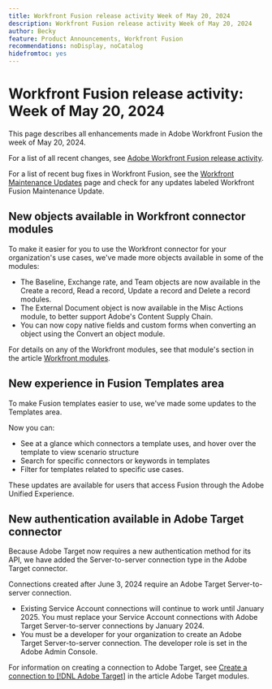 ```yaml
---
title: Workfront Fusion release activity Week of May 20, 2024
description: Workfront Fusion release activity Week of May 20, 2024
author: Becky
feature: Product Announcements, Workfront Fusion
recommendations: noDisplay, noCatalog
hidefromtoc: yes
---
```

# Workfront Fusion release activity: Week of May 20, 2024

This page describes all enhancements made in Adobe Workfront Fusion the week of May 20, 2024.

For a list of all recent changes, see [Adobe Workfront Fusion release activity](/help/workfront-fusion/fusion-product-releases/fusion-release-activity.md).

For a list of recent bug fixes in Workfront Fusion, see the [Workfront Maintenance Updates](https://experienceleague.adobe.com/docs/workfront-known-issues/releases/current-updates.html) page and check for any updates labeled Workfront Fusion Maintenance Update.

## New objects available in Workfront connector modules

To make it easier for you to use the Workfront connector for your organization's use cases, we've made more objects available in some of the modules:

* The Baseline, Exchange rate, and Team objects are now available in the Create a record, Read a record, Update a record and Delete a record modules.
* The External Document object is now available in the Misc Actions module, to better support Adobe's Content Supply Chain.
* You can now copy native fields and custom forms when converting an object using the Convert an object module.

For details on any of the Workfront modules, see that module's section in the article [Workfront modules](/help/workfront-fusion/references/apps-and-modules/adobe-connectors/workfront-modules.md).

## New experience in Fusion Templates area

To make Fusion templates easier to use, we've made some updates to the Templates area.

Now you can:

* See at a glance which connectors a template uses, and hover over the template to view scenario structure
* Search for specific connectors or keywords in templates
* Filter for templates related to specific use cases.

These updates are available for users that access Fusion through the Adobe Unified Experience.

<!--For more information on the Fusion Templates area, see [Scenario Templates](/help/quicksilver/workfront-fusion/scenarios/templates/fusion-templates.md).-->

<!--For information on accessing Fusion through the Adobe Unified Experience, see [[!DNL Adobe Unified Experience] for [!DNL Workfront Fusion]](/help/quicksilver/workfront-fusion/fusion-in-admin-console/fusion-unified-experience.md).-->

## New authentication available in Adobe Target connector

Because Adobe Target now requires a new authentication method for its API, we have added the Server-to-server connection type in the Adobe Target connector.

Connections created after June 3, 2024 require an Adobe Target Server-to-server connection. 

* Existing Service Account connections will continue to work until January 2025. You must replace your Service Account connections with Adobe Target Server-to-server connections by January 2024.
* You must be a developer for your organization to create an Adobe Target Server-to-server connection. The developer role is set in the Adobe Admin Console.

For information on creating a connection to Adobe Target, see [Create a connection to [!DNL Adobe Target]](/help/workfront-fusion/references/apps-and-modules/adobe-connectors/adobe-target-modules.md#create-a-connection-to-adobe-target) in the article Adobe Target modules.
